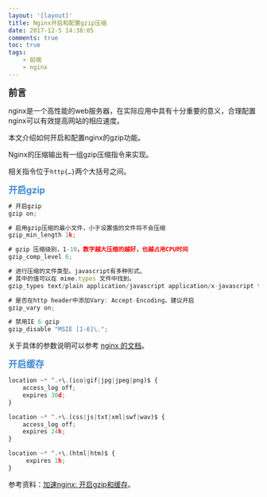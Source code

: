 ```yaml
---
layout: '[layout]'
title: Nginx开启和配置gzip压缩
date: 2017-12-5 14:38:05
comments: true
toc: true
tags:
	- 前端
	- nginx
---
```

<strong style='font-size:18px'>前言</strong>

nginx是一个高性能的web服务器，在实际应用中具有十分重要的意义，合理配置nginx可以有效提高网站的相应速度。

本文介绍如何开启和配置nginx的gzip功能。

Nginx的压缩输出有一组gzip压缩指令来实现。

相关指令位于`http{…}`两个大括号之间。
<!-- more -->
<strong style='font-size:18px;color:#428BD1'>开启gzip</strong>
```js
# 开启gzip
gzip on;

# 启用gzip压缩的最小文件，小于设置值的文件将不会压缩
gzip_min_length 1k;

# gzip 压缩级别，1-10，数字越大压缩的越好，也越占用CPU时间
gzip_comp_level 6;

# 进行压缩的文件类型。javascript有多种形式。
# 其中的值可以在 mime.types 文件中找到。
gzip_types text/plain application/javascript application/x-javascript text/css application/xml text/javascript application/x-httpd-php image/jpeg image/gif image/png;

# 是否在http header中添加Vary: Accept-Encoding，建议开启
gzip_vary on;

# 禁用IE 6 gzip
gzip_disable "MSIE [1-6]\.";
```
关于具体的参数说明可以参考 <a href='http://nginx.org/en/docs/http/ngx_http_gzip_static_module.html'>nginx 的文档</a>。

<strong style='font-size:18px;color:#428BD1'>开启缓存</strong>
```js
location ~* ^.+\.(ico|gif|jpg|jpeg|png)$ {
    access_log off;
    expires 30d;
}

location ~* ^.+\.(css|js|txt|xml|swf|wav)$ {
    access_log off;
    expires 24h;
}

location ~* ^.+\.(html|htm)$ {
     expires 1h;
}
```

参考资料：<a href='https://www.darrenfang.com/2015/01/setting-up-http-cache-and-gzip-with-nginx/'>加速nginx: 开启gzip和缓存</a>。
